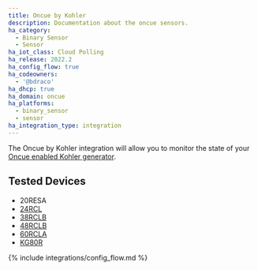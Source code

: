 ```yaml
---
title: Oncue by Kohler
description: Documentation about the oncue sensors.
ha_category:
  - Binary Sensor
  - Sensor
ha_iot_class: Cloud Polling
ha_release: 2022.2
ha_config_flow: true
ha_codeowners:
  - '@bdraco'
ha_dhcp: true
ha_domain: oncue
ha_platforms:
  - binary_sensor
  - sensor
ha_integration_type: integration
---
```


The Oncue by Kohler integration will allow you to monitor the state of your [Oncue enabled Kohler generator](https://api.kohler.com/oncueplus/#/auth).

## Tested Devices

- 20RESA
- [24RCL](https://kohlerpower.com/en/residential/generators/product/24rcl)
- [38RCLB](https://kohlerpower.com/en/residential/generators/product/38rclb)
- [48RCLB](https://kohlerpower.com/en/residential/generators/product/48rclb)
- [60RCLA](https://kohlerpower.com/en/residential/generators/product/60rcla)
- [KG80R](https://kohlerpower.com/en/residential/generators/product/kg80r)

{% include integrations/config_flow.md %}
